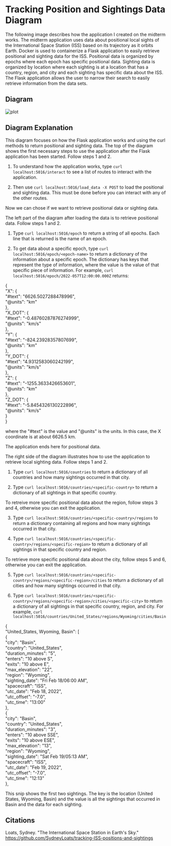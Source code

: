 Tracking Position and Sightings Data Diagram
============================================
The following image describes how the application I created on the midterm works. The midterm application uses data about positional local sights of the International Space Station (ISS) based on its trajectory as it orbits Earth. Docker is used to containerize a Flask application to easily retrieve positional and sighting data for the ISS. Positional data is organized by epochs where each epoch has specific positional data. Sighting data is organized by location where each sighting is at a location that has a country, region, and city and each sighting has specific data about the ISS. The Flask application allows the user to narrow their search to easily retrieve information from the data sets.

Diagram
-------
![plot](./homework7.png)

Diagram Explanation
-------------------
This diagram focuses on how the Flask application works and using the curl methods to return positional and sighting data. The top of the diagram shows the first necessary steps to use the application after the Flask application has been started. Follow steps 1 and 2.

1. To understand how the application works, type `curl localhost:5016/interact` to see a list of routes to interact with the application.

2. Then use `curl localhost:5016/load_data -X POST` to load the positional and sighting data. This must be done before you can interact with any of the other routes.

Now we can chose if we want to retrieve positional data or sighting data.

The left part of the diagram after loading the data is to retrieve positional data. Follow steps 1 and 2.

1. Type `curl localhost:5016/epoch` to return a string of all epochs. Each line that is returned is the name of an epoch.

2. To get data about a specific epoch, type `curl localhost:5016/epoch/<epoch-name>` to return a dictionary of the information about a specific epoch. The dictionary has keys that represent the type of information, where the value is the value of that specific piece of information. For example, `curl localhost:5016/epoch/2022-057T12:00:00.000Z` returns:

{  
  "X": {  
    "#text": "6626.5027288478996",  
    "@units": "km"  
  },  
  "X_DOT": {  
    "#text": "-0.48760287876274999",  
    "@units": "km/s"  
  },  
  "Y": {  
    "#text": "-824.23928357807699",  
    "@units": "km"  
  },  
  "Y_DOT": {  
    "#text": "4.9312583060242199",  
    "@units": "km/s"  
  },  
  "Z": {  
    "#text": "-1255.3633426653601",  
    "@units": "km"  
  },  
  "Z_DOT": {  
    "#text": "-5.8454326130222896",  
    "@units": "km/s"  
  }  
}  

where the "#text" is the value and "@units" is the units. In this case, the X coordinate is at about 6626.5 km.

The application ends here for positional data.

The right side of the diagram illustrates how to use the application to retrieve local sighting data. Follow steps 1 and 2.

1. Type `curl localhost:5016/countries` to return a dictionary of all countries and how many sightings occurred in that city.

2. Type `curl localhost:5016/countries/<specific-country>` to return a dictionary of all sightings in that specific country.

To retreive more specific positional data about the region, follow steps 3 and 4, otherwise you can exit the application.

3. Type `curl localhost:5016/countries/<specific-country>/regions` to return a dictionary containing all regions and how many sightings occurred in that city.

4. Type `curl localhost:5016/countries/<specific-country>/regions/<specific-region>` to return a dictionary of all sightings in that specific country and region.

To retrieve more specific positional data about the city, follow steps 5 and 6, otherwise you can exit the application.

5. Type `curl localhost:5016/countries/<specific-country>/regions/<specific-region>/cities` to return a dictionary of all cities and how many sightings occurred in that city.

6. Type `curl localhost:5016/countries/<specific-country>/regions/<specific-region>/cities/<specific-city>` to return a dictionary of all sightings in that specific country, region, and city. For example, `curl localhost:5016/countries/United_States/regions/Wyoming/cities/Basin`

{  
  "United_States, Wyoming, Basin": [  
    {  
      "city": "Basin",  
      "country": "United_States",  
      "duration_minutes": "5",  
      "enters": "10 above S",  
      "exits": "10 above E",  
      "max_elevation": "22",  
      "region": "Wyoming",  
      "sighting_date": "Fri Feb 18/06:00 AM",  
      "spacecraft": "ISS",  
      "utc_date": "Feb 18, 2022",  
      "utc_offset": "-7.0",  
      "utc_time": "13:00"  
    },  
    {  
      "city": "Basin",  
      "country": "United_States",  
      "duration_minutes": "3",  
      "enters": "10 above SSE",  
      "exits": "10 above ESE",  
      "max_elevation": "13",  
      "region": "Wyoming",  
      "sighting_date": "Sat Feb 19/05:13 AM",  
      "spacecraft": "ISS",  
      "utc_date": "Feb 19, 2022",  
      "utc_offset": "-7.0",  
      "utc_time": "12:13"  
    },  

This snip shows the first two sightings. The key is the location (United States, Wyoming, Basin) and the value is all the sightings that occurred in Basin and the data for each sighting.

Citations
---------
Loats, Sydney. "The International Space Station in Earth's Sky." https://github.com/SydneyLoats/tracking-ISS-positions-and-sightings 


